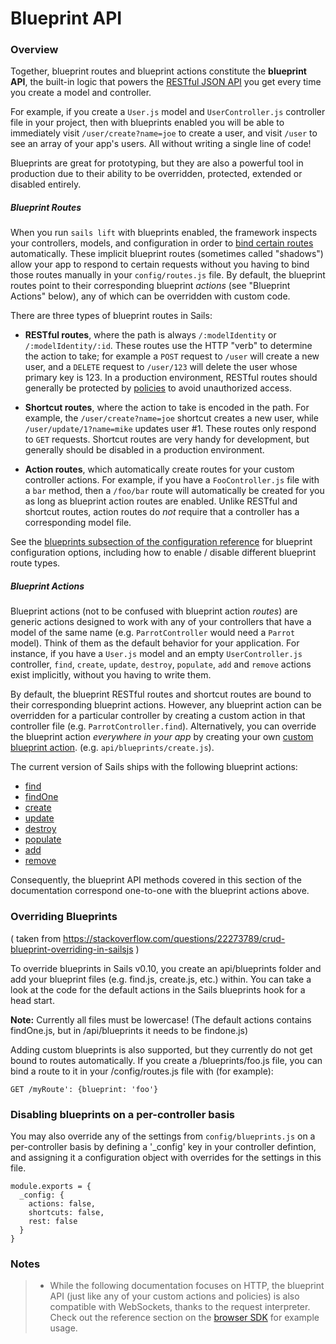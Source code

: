 # Blueprint API

### Overview

Together, blueprint routes and blueprint actions constitute the **blueprint API**, 
the built-in logic that powers the 
[RESTful JSON API](http://en.wikipedia.org/wiki/Representational_state_transfer) 
you get every time you create a model and controller.

For example, if you create a `User.js` model and `UserController.js` controller 
file in your project, then with blueprints enabled you will be able to 
immediately visit `/user/create?name=joe` to create a user, and visit `/user` to 
see an array of your app's users.  All without writing a single line of code!

Blueprints are great for prototyping, but they are also a powerful tool in 
production due to their ability to be overridden, protected, extended or disabled 
entirely.

##### Blueprint Routes

When you run `sails lift` with blueprints enabled, the framework inspects your 
controllers, models, and configuration in order to 
[bind certain routes](./#!/documentation/concepts/Routes) automatically. These 
implicit blueprint routes (sometimes called "shadows") allow your app to respond 
to certain requests without you having to bind those routes manually in your 
`config/routes.js` file. By default, the blueprint routes point to their 
corresponding blueprint *actions* (see "Blueprint Actions" below), any of which 
can be overridden with custom code.

There are three types of blueprint routes in Sails:

+ **RESTful routes**, where the path is always `/:modelIdentity` or 
`/:modelIdentity/:id`.  These routes use the HTTP "verb" to determine the action 
to take; for example a `POST` request to `/user` will create a new user, and a 
`DELETE` request to `/user/123` will delete the user whose primary key is 123. In 
a production environment, RESTful routes should generally be protected by 
[policies](./#!/documentation/concepts/Policies) to avoid unauthorized access.

+ **Shortcut routes**, where the action to take is encoded in the path.  For 
example, the `/user/create?name=joe` shortcut creates a new user, while 
`/user/update/1?name=mike` updates user #1. These routes only respond to `GET` 
requests. Shortcut routes are very handy for development, but generally should be 
disabled in a production environment.

+ **Action routes**, which automatically create routes for your custom controller 
actions. For example, if you have a `FooController.js` file with a `bar` method, 
then a `/foo/bar` route will automatically be created for you as long as 
blueprint action routes are enabled. Unlike RESTful and shortcut routes, action 
routes do *not* require that a controller has a corresponding model file.


See the [blueprints subsection of the configuration reference](./#!/documentation/reference/sails.config/sails.config.blueprints.html) for blueprint configuration options, including how 
to enable / disable different blueprint route types.


##### Blueprint Actions

Blueprint actions (not to be confused with blueprint action *routes*) are generic actions designed to work with any of your controllers that have a model of the same name (e.g. `ParrotController` would need a `Parrot` model).  Think of them as the default behavior for your application.  For instance, if you have a `User.js` model and an empty `UserController.js` controller, `find`, `create`, `update`, `destroy`, `populate`, `add` and `remove` actions exist implicitly, without you having to write them.

By default, the blueprint RESTful routes and shortcut routes are bound to their corresponding blueprint actions.  However, any blueprint action can be overridden for a particular controller by creating a custom action in that controller file (e.g. `ParrotController.find`).  Alternatively, you can override the blueprint action _everywhere in your app_ by creating your own [custom blueprint action](./#!documentation/guides/customBlueprints). (e.g. `api/blueprints/create.js`).

The current version of Sails ships with the following blueprint actions:

+ [find](./#!/documentation/reference/blueprint-api/Find.html)
+ [findOne](./#!/documentation/reference/blueprint-api/FindOne.html)
+ [create](./#!/documentation/reference/blueprint-api/Create.html)
+ [update](./#!/documentation/reference/blueprint-api/Update.html)
+ [destroy](./#!/documentation/reference/blueprint-api/Destroy.html)
+ [populate](./#!/documentation/reference/blueprint-api/Populate.html)
+ [add](./#!/documentation/reference/blueprint-api/Add.html)
+ [remove](./#!/documentation/reference/blueprint-api/Remove.html)

Consequently, the blueprint API methods covered in this section of the documentation correspond one-to-one with the blueprint actions above.

### Overriding Blueprints

( taken from https://stackoverflow.com/questions/22273789/crud-blueprint-overriding-in-sailsjs )

To override blueprints in Sails v0.10, you create an api/blueprints folder and add your blueprint files (e.g. find.js, create.js, etc.) within. You can take a look at the code for the default actions in the Sails blueprints hook for a head start.

**Note:** Currently all files must be lowercase! (The default actions contains findOne.js, but in /api/blueprints it needs to be findone.js)

Adding custom blueprints is also supported, but they currently do not get bound to routes automatically. If you create a /blueprints/foo.js file, you can bind a route to it in your /config/routes.js file with (for example):

    GET /myRoute': {blueprint: 'foo'}


### Disabling blueprints on a per-controller basis

You may also override any of the settings from `config/blueprints.js` on a per-controller basis by defining a '_config' key in your controller defintion, and assigning it a configuration object with overrides for the settings in this file.

```
module.exports = {
  _config: {
    actions: false,
    shortcuts: false,
    rest: false
  }
}

```

### Notes

> + While the following documentation focuses on HTTP, the blueprint API (just like any of your custom actions and policies) is also compatible with WebSockets, thanks to the request interpreter.  Check out the reference section on the [browser SDK](/#/documentation/reference/websockets/sails.io.js) for example usage.
>

<docmeta name="uniqueID" value="blueprintapi170785">
<docmeta name="displayName" value="Blueprint API">
<docmeta name="stabilityIndex" value="2">
